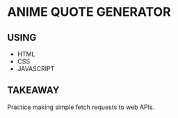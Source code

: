 # ANIME QUOTE GENERATOR 

## USING 
- HTML
- CSS
- JAVASCRIPT

## TAKEAWAY
Practice making simple fetch requests to web APIs.
